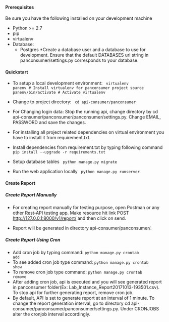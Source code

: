 #### Prerequisites ####
Be sure you have the following installed on your development machine
  * Python >= 2.7
  * pip
  * virtualenv
  * Database:
    * Postgres
        *Create a database user and a database to use for development. Ensure that the default DATABASES url string in panconsumer/settings.py corresponds to your database.

#### Quickstart ####
* To setup a local development environment:
	<code>
	virtualenv panenv # Install virtualenv for panconsumer project 
	source panenv/bin/activate # Activate virtualenv 
	</code>

* Change to project directory:
	<code> cd api-consumer/panconsumer </code>

* For Changing login data:
    Stop the running api, change directory by cd api-consumer/panconsumer/panconsumer/settings.py. Change EMAIL, PASSWORD and save the changes.

* For installing all project related dependencies on virtual environment you have to install it from requirement.txt. 

* Install dependencies from requirement.txt by typing following command
	<code> pip install --upgrade -r requirements.txt </code>

* Setup database tables
	<code> python manage.py migrate </code>	

* Run the web application locally
	<code> python manage.py runserver </code>

#### Create Report ####

##### Create Report Manually ##### 
* For creating report manually for testing purpose, open Postman or any other Rest-API testing app. Make resource hit link POST http://127.0.0.1:8000/v1/report/ and then click on send.

* Report will be generated in directory api-consumer/panconsumer/.

##### Create Report Using Cron #####
* Add cron job by typing command:
	<code>python manage.py crontab add</code>
* To see added cron job type command:
	<code>python manage.py crontab show</code>
* To remove cron job type command:
	<code>python manage.py crontab remove</code>
*  After adding cron job, api is executed and you will see generated report in panconsumer folder(Ex: Lab_Instance_Report20171013-193501.csv). To stop api for further generating report, remove cron job.
*  By default, API is set to generate report at an interval of 1 minute. To change the report generation interval, go to directory
 cd api-consumer/panconsumer/panconsumer/settings.py. Under CRONJOBS alter the cronjob interval accordingly.

  



